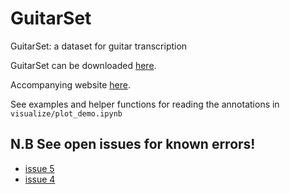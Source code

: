 # GuitarSet
GuitarSet: a dataset for guitar transcription

GuitarSet can be downloaded [here](https://zenodo.org/record/3371780).

Accompanying website [here](https://guitarset.weebly.com/).

See examples and helper functions for reading the annotations in `visualize/plot_demo.ipynb`

## N.B See open issues for known errors!
- [issue 5](https://github.com/marl/GuitarSet/issues/5)
- [issue 4](https://github.com/marl/GuitarSet/issues/4)
